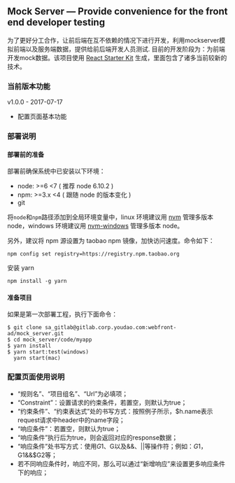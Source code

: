 ## Mock Server — Provide convenience for the front end developer testing

为了更好分工合作，让前后端在互不依赖的情况下进行开发，利用mockserver模拟前端以及服务端数据，提供给前后端开发人员测试.
目前的开发阶段为：为前端开发mock数据。该项目使用 [React Starter Kit](https://github.com/kriasoft/react-starter-kit/tree/feature/redux) 生成，里面包含了诸多当前较新的技术。

### 当前版本功能

v1.0.0 - 2017-07-17

- 配置页面基本功能

### 部署说明

#### 部署前的准备

部署前确保系统中已安装以下环境：

- node: >=6 <7 ( 推荐 node 6.10.2 )
- npm: >=3.x <4 ( 跟随 node 的版本变化 )
- git

将`node`和`npm`路径添加到全局环境变量中，linux 环境建议用 [nvm](https://github.com/creationix/nvm) 管理多版本 node，windows 环境建议用 [nvm-windows](https://github.com/coreybutler/nvm-windows/releases) 管理多版本 node。

另外，建议将 npm 源设置为 taobao npm 镜像，加快访问速度。命令如下：

```shell
npm config set registry=https://registry.npm.taobao.org
```

安装 yarn

```shell
npm install -g yarn
```

#### 准备项目

如果是第一次部署工程，执行下面命令：

```shell
$ git clone sa_gitlab@gitlab.corp.youdao.com:webfront-ad/mock_server.git
$ cd mock_server/code/myapp
$ yarn install
$ yarn start:test(windows)
  yarn start(mac)
```

### 配置页面使用说明

- “规则名”、“项目组名”、“Url”为必填项；
- “Constraint”：设置请求的约束条件，若置空，则默认为true；
- “约束条件”、“约束表达式”处的书写方式：按照例子所示，$h.name表示request请求中header中的name字段；
- “响应条件”：若置空，则默认为true；
- “响应条件”执行后为true，则会返回对应的response数据；
- “响应条件”处书写方式：使用$G1、$G以及&&、||等操作符；例如：$G1，$G1&&$G2等；
- 若不同响应条件时，响应不同，那么可以通过“新增响应”来设置更多响应条件下的响应；
